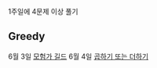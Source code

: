 1주일에 4문제 이상 풀기

## Greedy

6월 3일 [모험가 길드](https://github.com/chipmunk-dev/algorithm-study-repo/blob/main/src/greedy/Adventurers_guild.java)
6월 4일 [곱하기 또는 더하기](https://github.com/chipmunk-dev/algorithm-study-repo/blob/main/src/greedy/MultiplyOrAdd.java)
